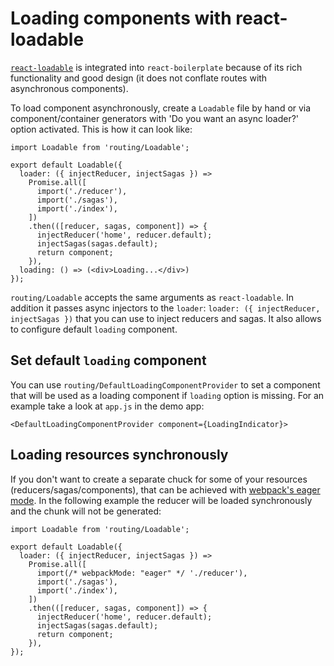 # Loading components with react-loadable

[`react-loadable`](https://github.com/thejameskyle/react-loadable) is integrated into 
`react-boilerplate` because of its rich functionality and good design (it does not 
conflate routes with asynchronous components).
 
To load component asynchronously, create a `Loadable` file by hand or via component/container generators with
'Do you want an async loader?' option activated. This is how it can look like:

```JS
import Loadable from 'routing/Loadable';

export default Loadable({
  loader: ({ injectReducer, injectSagas }) =>
    Promise.all([
      import('./reducer'),
      import('./sagas'),
      import('./index'),
    ])
    .then(([reducer, sagas, component]) => {
      injectReducer('home', reducer.default);
      injectSagas(sagas.default);
      return component;
    }),
  loading: () => (<div>Loading...</div>)
});
```

`routing/Loadable` accepts the same arguments as `react-loadable`. In addition it passes
async injectors to the `loader`: `loader: ({ injectReducer, injectSagas })` that you can 
use to inject reducers and sagas. It also allows to configure default `loading` component.

## Set default `loading` component
You can use `routing/DefaultLoadingComponentProvider` to set a component that will be used 
as a loading component if `loading` option is missing. For an example 
take a look at `app.js` in the demo app:

```JS
<DefaultLoadingComponentProvider component={LoadingIndicator}>

```

## Loading resources synchronously

If you don't want to create a separate chuck for some of your resources (reducers/sagas/components),
that can be achieved with [webpack's eager mode](https://webpack.js.org/guides/code-splitting-async/#import-mode).
In the following example the reducer will be loaded synchronously and the chunk will not 
be generated:

```JS
import Loadable from 'routing/Loadable';

export default Loadable({
  loader: ({ injectReducer, injectSagas }) =>
    Promise.all([
      import(/* webpackMode: "eager" */ './reducer'),
      import('./sagas'),
      import('./index'),
    ])
    .then(([reducer, sagas, component]) => {
      injectReducer('home', reducer.default);
      injectSagas(sagas.default);
      return component;
    }),
});
```
